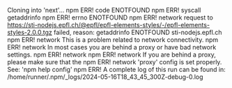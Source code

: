 Cloning into 'next'...
npm ERR! code ENOTFOUND
npm ERR! syscall getaddrinfo
npm ERR! errno ENOTFOUND
npm ERR! network request to https://sti-nodejs.epfl.ch/@epfl/epfl-elements-styles/-/epfl-elements-styles-2.0.0.tgz failed, reason: getaddrinfo ENOTFOUND sti-nodejs.epfl.ch
npm ERR! network This is a problem related to network connectivity.
npm ERR! network In most cases you are behind a proxy or have bad network settings.
npm ERR! network 
npm ERR! network If you are behind a proxy, please make sure that the
npm ERR! network 'proxy' config is set properly.  See: 'npm help config'
npm ERR! A complete log of this run can be found in: /home/runner/.npm/_logs/2024-05-16T18_43_45_300Z-debug-0.log
